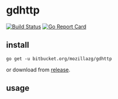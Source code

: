 # gdhttp

[![Build Status](https://circleci.com/bb/mozillazg/gdhttp/tree/master.svg?style=svg)](https://circleci.com/bb/mozillazg/gdhttp/tree/master)
[![Go Report Card](https://goreportcard.com/badge/bitbucket.org/mozillazg/gdhttp)](https://goreportcard.com/report/bitbucket.org/mozillazg/gdhttp)

## install

`go get -u bitbucket.org/mozillazg/gdhttp`


or download from [release](https://bitbucket.org/mozillazg/gdhttp/downloads/).


## usage

```shell


```
